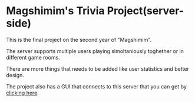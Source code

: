 # Magshimim's Trivia Project(server-side)
This is the final project on the second year of "Magshimim".

The server supports multiple users playing simoltaniously toghether or in different game rooms.

There are more things that needs to be added like user statistics and better design.

The project also has a GUI that connects to this server that you can get by [clicking here](https://github.com/Aradon267/TriviaGUI).
